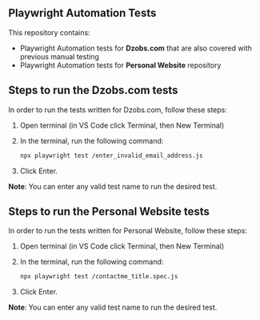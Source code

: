 ## Playwright Automation Tests

This repository contains:

- Playwright Automation tests for **Dzobs.com** that are also covered with previous manual testing
- Playwright Automation tests for **Personal Website** repository

## Steps to run the Dzobs.com tests

In order to run the tests written for Dzobs.com, follow these steps:

1. Open terminal (in VS Code click Terminal, then New Terminal)
2. In the terminal, run the following command:

   ```bash
   npx playwright test /enter_invalid_email_address.js

3. Click Enter.

**Note**: You can enter any valid test name to run the desired test.

## Steps to run the Personal Website tests

In order to run the tests written for Personal Website, follow these steps:

1. Open terminal (in VS Code click Terminal, then New Terminal)
2. In the terminal, run the following command:

   ```bash
   npx playwright test /contactme_title.spec.js

3. Click Enter.

**Note**: You can enter any valid test name to run the desired test.